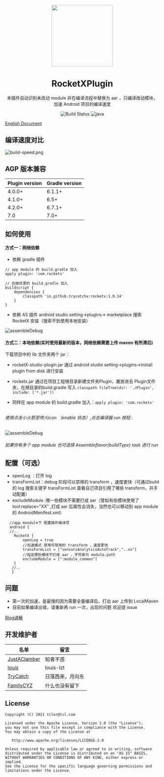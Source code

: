 
<p align="center">
  <a href="https://github.com/trycatchx/RocketXPlugin">
    <img width="200" src="https://github.com/trycatchx/RocketXPlugin/blob/master/rocketX-studio-plugin/resources/META-INF/pluginIcon.svg">
  </a>
</p>

<h1 align="center">RocketXPlugin</h1>
<div align="center">
  
本插件自动识别未改动 module 并在编译流程中替换为 aar ，只编译改动模块，加速 Android 项目的编译速度
  

![Build Status](https://img.shields.io/badge/build-passing-brightgreen)
![java](https://img.shields.io/badge/language-kotlin-Borange.svg)
</div>

[English Document](https://github.com/trycatchx/RocketXPlugin/blob/master/README-EN.md)


## 编译速度对比
![build-speed.png](https://github.com/trycatchx/RocketXPlugin/blob/master/IMG/build-speed.png)

## AGP 版本兼容
Plugin version | Gradle version
---|---
4.0.0+ | 6.1.1+
4.1.0+ | 6.5+
4.2.0+ |6.7.1+
7.0    |7.0+

## 如何使用

#### 方式一：网络依赖

* 依赖 gradle 插件

```
// app module 的 build.gradle 加入
apply plugin: 'com.rocketx'

// 在根目录的 build.gradle 加入
buildscript {
    dependencies {
        classpath 'io.github.trycatchx:rocketx:1.0.14'
    }
}
```


* 依赖 AS 插件 android studio setting->plugins-> marketplace 搜索 RocketX 安装（搜索不到使用本地安装）

![assembleDebug](https://github.com/trycatchx/RocketXPlugin/blob/master/IMG/asplugin.png)

#### 方式二：本地依赖(实时使用最新的版本，网络依赖需要上传 maven 有所滞后)

下载项目中的 lib 文件夹两个 jar：

* rocketX-studio-plugin.jar 通过 android studio setting->plugins->install plugin from disk 进行安装
* rocketx.jar 通过在项目工程根目录新建文件夹Plugin，置放进去 Plugin文件夹，在根目录的build.gradle 写入 ```classpath fileTree(dir: './Plugin', include: ['*.jar'])```

* 同样在 app module 的 build.gradle 加入：```apply plugin: 'com.rocketx'```

##

######  使用点击小火箭至喷火icon （enable 状态）,点击编译器 run 按钮 :
![assembleDebug](https://github.com/trycatchx/RocketXPlugin/blob/master/IMG/assembleDebug.jpeg)

######  如果你有多个 app module 也可选择 Assemble${flavor}${buildType} task 进行 run


## 配置（可选）
* openLog ：打开 log
* transFormList：debug 阶段可以禁用的 transform ，速度更快（可通过build 的 log 搜索关键字 transFormList 查看自己项目引用了哪些 transform，并手动配置）
* excludeModule :哪一些模块不需要打成 aar（譬如有些模块使用了 tool:replace="XX" ,打成 aar 后属性会消失，当然也可以移动到 app module 的 AndroidMenifest.xml）

```
  //app moodule下 配置插件编译项
  android {
  //..
    RocketX {
        openLog = true
        //加速模式 禁用可禁用的 transform ，速度更快
        transFormList = ["sensorsAnalyticsAutoTrack","..xx"]
        //指定哪些模块不打成 aar ，字符串为 module.path
        excludeModule = [":module_common"]
    }
   //..
   }
```

## 问题
* 第一次的加速，是最慢的因为需要全量编译后，打出 aar 上传到 LocalMaven
* 目前如果编译出错，请重新再 run 一次，出现的问题 欢迎提 issue


[Blog讲解](https://www.jianshu.com/p/59b95b5a7fab)


## 开发维护者
 名单 | 留言
--- | ---
[JustAClamber](https://github.com/JustAClamber) | 知者不惑
[louis](https://github.com/louis-lzt)| louis-lzt
[TryCatch ](https://github.com/trycatchx)   |日落西来，月向东
[FamilyCYZ](https://github.com/FamilyCYZ) | 什么也没有留下


## License

```
Copyright (C) 2021 tcler@tcl.com

Licensed under the Apache License, Version 2.0 (the "License");
you may not use this file except in compliance with the License.
You may obtain a copy of the License at

   http://www.apache.org/licenses/LICENSE-2.0

Unless required by applicable law or agreed to in writing, software
distributed under the License is distributed on an "AS IS" BASIS,
WITHOUT WARRANTIES OR CONDITIONS OF ANY KIND, either express or implied.
See the License for the specific language governing permissions and
limitations under the License.
